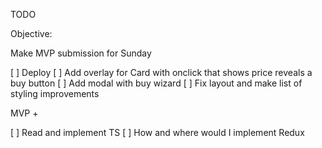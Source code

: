 TODO

Objective:

Make MVP submission for Sunday

[ ] Deploy
[ ] Add overlay for Card with onclick that shows price reveals a buy button
[ ] Add modal with buy wizard
[ ] Fix layout and make list of styling improvements

MVP +

[ ] Read and implement TS
[ ] How and where would I implement Redux
